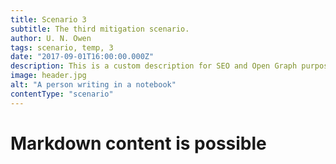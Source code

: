 ```yaml
---
title: Scenario 3
subtitle: The third mitigation scenario.
author: U. N. Owen
tags: scenario, temp, 3
date: "2017-09-01T16:00:00.000Z"
description: This is a custom description for SEO and Open Graph purposes, rather than the default generated excerpt. Simply add a description field to the frontmatter.
image: header.jpg
alt: "A person writing in a notebook" 
contentType: "scenario"
---
```


# Markdown content is possible